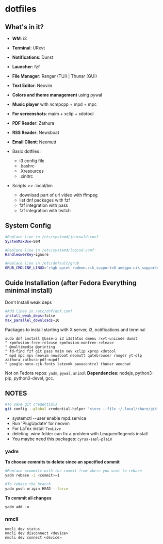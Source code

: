# dotfiles

## What's in it?

* **WM**: i3
* **Terminal**: URxvt
* **Notifications**: Dunst
* **Launcher**: fzf
* **File Manager**: Ranger (TUI) | Thunar (GUI)
* **Text Editor**: Neovim
* **Colors and theme management** using pywal
* **Music player** with ncmpcpp + mpd + mpc
* **For screenshots**: maim + xclip + xdotool
* **PDF Reader**: Zathura
* **RSS Reader**: Newsboat
* **Email Client**: Neomutt
* Basic dotfiles :
    - i3 config file
    - .bashrc
    - .Xresources
    - .xinitrc

* Scripts >> .local/bin
    - download part of url video with ffmpeg
    - list dnf packages with fzf
    - fzf integration with pass
    - fzf integration with twitch

## System Config
```bash
#Replace line in /etc/systemd/journald.conf
SystemMaxUse=50M

#Replace line in /etc/systemd/logind.conf 
HandleowerKey=ignore

#Replace line in /etc/default/grub
GRUB_CMDLINE_LINUX="rhgb quiet radeon.cik_support=0 amdgpu.cik_support=1"
```

## Guide Installation (after Fedora Everything minimal install)
Don't Install weak deps
```bash
#Add lines in /etc/dnf/dnf.conf
install_weak_deps=false 
max_parallel_downloads=10 
```
Packages to install starting with X server, i3, notifications and terminal
```
sudo dnf install @base-x i3 i3status dmenu rxvt-unicode dunst
" rpmfusion-free-release rpmfusion-nonfree-release 
" @multimedia @printing
" fd-find fzf git pass maim xev xclip xprop xdotool
" mpd mpc mpv neovim newsboat neomutt qutebrowser ranger yt-dlp zathura zathura-pdf-mupdf
" google-noto-cjk-fonts latexmk pavucontrol thunar weechat 
```
Not on Fedora repos: `yadm`, `pywal`, `animdl` 
**Dependencies**: nodejs, python3-pip, python3-devel, gcc. <!-- gcc probably is not necessary -->

## NOTES
```bash
#To save git credentials
git config --global credential.helper "store --file ~/.local/share/git-credentials"
```
* systemctl --user enable mpd.service
* Run 'PlugUpdate' for neovim
* For LaTex install `TexLive`
* deleting .wine folder can fix a problem with Leagueoflegends install
* You maybe need this packages: `cyrus-sasl-plain` <!-- neomutt package|send email -->

### yadm 

**To choose commits to delete since an specified commit**
```bash
#Replace <commit> with the commit from where you want to rebase    
yadm rebase -i <commit>~1

#To rebase the branch
yadm push origin HEAD --force
```

**To commit all changes**

    yadm add -u

### nmcli

    nmcli dev status
    nmcli dev disconnect <device>
    nmcli dev connect <device>

